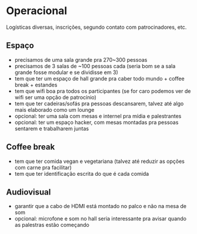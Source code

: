 # Operacional

Logísticas diversas, inscrições, segundo contato com patrocinadores, etc.

## Espaço

* precisamos de uma sala grande pra 270~300 pessoas
* precisamos de 3 salas de ~100 pessoas cada (seria bom se a sala grande fosse modular e se dividisse em 3)
* tem que ter um espaço de hall grande pra caber todo mundo + coffee break + estandes
* tem que wifi boa pra todos os participantes (se for caro podemos ver de wifi ser uma opção de patrocínio)
* tem que ter cadeiras/sofás pra pessoas descansarem, talvez até algo mais elaborado como um lounge
* opcional: ter uma sala com mesas e internel pra mídia e palestrantes
* opcional: ter um espaço hacker, com mesas montadas pra pessoas sentarem e trabalharem juntas

## Coffee break

* tem que ter comida vegan e vegetariana (talvez até reduzir as opções com carne pra facilitar)
* tem que ter identificação escrita do que é cada comida

## Audiovisual

* garantir que a cabo de HDMI está montado no palco e não na mesa de som
* opcional: microfone e som no hall seria interessante pra avisar quando as palestras estão começando